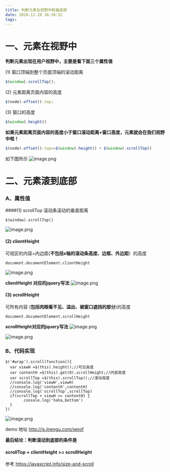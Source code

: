 ```yaml
---
title: 判断元素在视野中和最底部
date: 2018-12-28 16:34:52
tags:
---
```


# 一、元素在视野中

**判断元素出现在用户视野中，主要是看下面三个属性值**

(1) 窗口顶端到整个页面顶端的滚动距离
```javascript
$(window).scrollTop();
```



(2) 元素距离页面内容的高度

```javascript
$(node).offset().top;
```



(3) 窗口的高度

```javascript
$(window).height()
```



**如果元素距离页面内容的高度小于窗口滚动距离+窗口高度，元素就会在我们视野中啦！**

```javascript
$(node).offset().top<=$(window).height() + $(window).scrollTop()
```

如下图所示
![image.png](https://upload-images.jianshu.io/upload_images/14339384-1b8e47337e086520.png?imageMogr2/auto-orient/strip%7CimageView2/2/w/1240)





# 二、元素滚到底部

### A、属性值

####(1) scrollTop
滚动条滚动的垂直距离
```
$(window).scrollTop()
```
![image.png](https://upload-images.jianshu.io/upload_images/14339384-093d286102c53f99.png?imageMogr2/auto-orient/strip%7CimageView2/2/w/1240)



#### (2) clientHeight

可视区的内容+内边距(**不包括x轴的滚动条高度、边框、外边距**）的高度
```
document.documentElement.clientHeight
```

![image.png](https://upload-images.jianshu.io/upload_images/14339384-136bc553fcce63c1.png?imageMogr2/auto-orient/strip%7CimageView2/2/w/1240)

**clientHeight 对应的jquery写法**
![image.png](https://upload-images.jianshu.io/upload_images/14339384-25ee3c88f5822977.png?imageMogr2/auto-orient/strip%7CimageView2/2/w/1240)



#### (3) scrollHeight

可所有内容  (**包括肉眼看不见、溢出、被窗口遮挡的部分**)的高度

```
document.documentElement.scrollHeight
```
**scrollHeight对应的jquery写法**
![image.png](https://upload-images.jianshu.io/upload_images/14339384-bd349a6f61c98c04.png?imageMogr2/auto-orient/strip%7CimageView2/2/w/1240)

![image.png](https://upload-images.jianshu.io/upload_images/14339384-cfda7d798f258345.png?imageMogr2/auto-orient/strip%7CimageView2/2/w/1240)



### B、代码实现

```
$('#wrap').scroll(function(){
  var viewH =$(this).height();//可见高度
  var contentH =$(this).get(0).scrollHeight;//内容高度
  var scrollTop =$(this).scrollTop();//滚动高度
  //console.log('viewH',viewH)
  //console.log('contentH',contentH)
  //console.log('scrollTop',scrollTop)
  if(scrollTop + viewH >= contentH) { 
        console.log('haha,bottom')
  }
})
```
![image.png](https://upload-images.jianshu.io/upload_images/14339384-497591f92af63849.png?imageMogr2/auto-orient/strip%7CimageView2/2/w/1240)

demo 地址 http://js.jirengu.com/xerof



**最后结论：判断滚动到底部的条件是**

#### scrollTop + clientHeight >= scrollHeight



参考 https://javascript.info/size-and-scroll